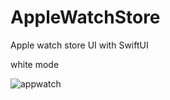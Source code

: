 # AppleWatchStore

Apple watch store UI with SwiftUI

white mode 

![appwatch](https://user-images.githubusercontent.com/91268094/187866168-74c0db66-405c-4e4e-8fcd-3978ad4b46b4.png)

